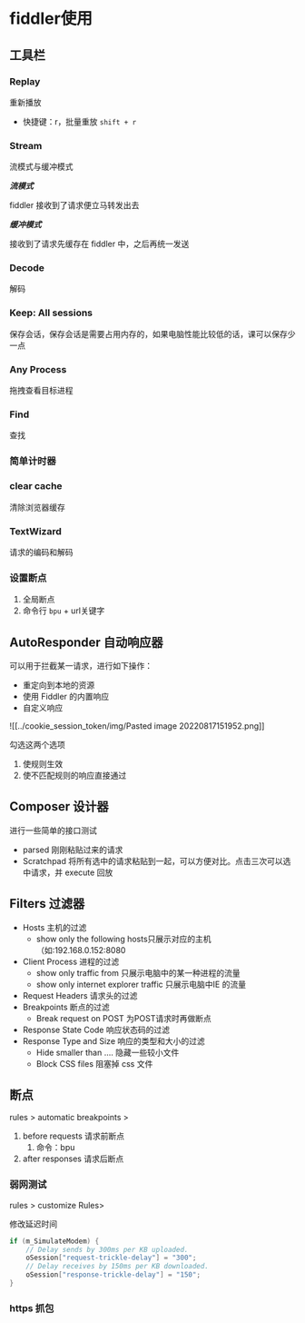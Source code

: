 # fiddler使用

## 工具栏

### Replay

重新播放

- 快捷键：r，批量重放 `shift + r`

### Stream

流模式与缓冲模式

***流模式***

fiddler 接收到了请求便立马转发出去

***缓冲模式***

接收到了请求先缓存在 fiddler 中，之后再统一发送

### Decode

解码

### Keep: All sessions

保存会话，保存会话是需要占用内存的，如果电脑性能比较低的话，课可以保存少一点

### Any Process

拖拽查看目标进程

### Find

查找

### 简单计时器

### clear cache

清除浏览器缓存

### TextWizard

请求的编码和解码

### 设置断点

1.  全局断点
2. 命令行 `bpu` + url关键字


## AutoResponder 自动响应器

可以用于拦截某一请求，进行如下操作：

- 重定向到本地的资源
- 使用 Fiddler 的内置响应
- 自定义响应

![[../cookie_session_token/img/Pasted image 20220817151952.png]]

勾选这两个选项

1. 使规则生效
2. 使不匹配规则的响应直接通过

## Composer 设计器

进行一些简单的接口测试

- parsed 刚刚粘贴过来的请求
- Scratchpad 将所有选中的请求粘贴到一起，可以方便对比。点击三次可以选中请求，并 execute 回放

## Filters 过滤器

- Hosts 主机的过滤
	- show only the following hosts只展示对应的主机（如:192.168.0.152:8080
- Client Process 进程的过滤
	- show only traffic from 只展示电脑中的某一种进程的流量
	- show only internet explorer traffic 只展示电脑中IE 的流量
- Request Headers 请求头的过滤
- Breakpoints 断点的过滤
	- Break request on POST 为POST请求时再做断点
- Response State Code 响应状态码的过滤
- Response Type and Size 响应的类型和大小的过滤
	- Hide smaller than .... 隐藏一些较小文件
	- Block CSS files 阻塞掉 css 文件

## 断点

rules > automatic breakpoints > 

1. before requests 请求前断点
	1. 命令：bpu
2. after responses 请求后断点

### 弱网测试

rules > customize Rules>

修改延迟时间

```c#
if (m_SimulateModem) {
	// Delay sends by 300ms per KB uploaded.
	oSession["request-trickle-delay"] = "300"; 
	// Delay receives by 150ms per KB downloaded.
	oSession["response-trickle-delay"] = "150"; 
}
```


### https 抓包




